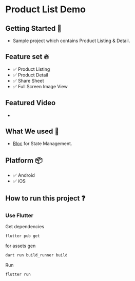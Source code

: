 
# Product List Demo 


## Getting Started 🤖

- Sample project which contains Product Listing & Detail.

## Feature set 🔥

- ✅ Product Listing
- ✅ Product Detail 
- ✅ Share Sheet
- ✅ Full Screen Image View

## Featured Video 
- 

## What We used 💪

- [Bloc](https://pub.dev/packages/flutter_bloc) for State Management.

## Platform 📦

- ✅ Android
- ✅ iOS

## How to run this project ❓

### Use Flutter

Get dependencies

```bash
flutter pub get
```

for assets gen
```bash
dart run build_runner build  
```

Run

```bash
flutter run 
```
 

[license_badge]: https://img.shields.io/badge/license-MIT-blue.svg
[license_link]: LICENSE
[very_good_analysis_badge]: https://img.shields.io/badge/style-very_good_analysis-B22C89.svg
[very_good_analysis_link]: https://pub.dev/packages/very_good_analysis

